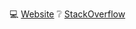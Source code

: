 💻 [Website](https://micahparks.com)
❔ [StackOverflow](https://stackoverflow.com/users/14797322/micah-parks)
